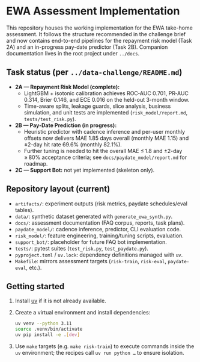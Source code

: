 # EWA Assessment Implementation

This repository houses the working implementation for the EWA take-home assessment.
It follows the structure recommended in the challenge brief and now contains end-to-end
pipelines for the repayment risk model (Task 2A) and an in-progress pay-date predictor
(Task 2B). Companion documentation lives in the root project under `../docs`.

## Task status (per `../data-challenge/README.md`)

- **2A — Repayment Risk Model (complete):**
  - LightGBM + isotonic calibration achieves ROC‑AUC 0.701, PR‑AUC 0.314, Brier 0.146, and ECE 0.016 on the held-out 3-month window.
  - Time-aware splits, leakage guards, slice analysis, business simulation, and unit tests are implemented (`risk_model/report.md`, `tests/test_risk.py`).
- **2B — Pay-Date Prediction (in progress):**
  - Heuristic predictor with cadence inference and per-user monthly offsets now delivers MAE 1.85 days overall (monthly MAE 1.15) and ±2-day hit rate 69.6% (monthly 82.1%).
  - Further tuning is needed to hit the overall MAE ≤ 1.8 and ±2-day ≥ 80% acceptance criteria; see `docs/paydate_model/report.md` for roadmap.
- **2C — Support Bot:** not yet implemented (skeleton only).

## Repository layout (current)

- `artifacts/`: experiment outputs (risk metrics, paydate schedules/eval tables).
- `data/`: synthetic dataset generated with `generate_ewa_synth.py`.
- `docs/`: assessment documentation (FAQ corpus, reports, task plans).
- `paydate_model/`: cadence inference, predictor, CLI evaluation code.
- `risk_model/`: feature engineering, training/tuning scripts, evaluation.
- `support_bot/`: placeholder for future FAQ bot implementation.
- `tests/`: pytest suites (`test_risk.py`, `test_paydate.py`).
- `pyproject.toml` / `uv.lock`: dependency definitions managed with `uv`.
- `Makefile`: mirrors assessment targets (`risk-train`, `risk-eval`, `paydate-eval`, etc.).

## Getting started

1. Install [uv](https://github.com/astral-sh/uv) if it is not already available.
2. Create a virtual environment and install dependencies:

   ```bash
   uv venv --python 3.11
   source .venv/bin/activate
   uv pip install -e .[dev]
   ```

3. Use `make` targets (e.g. `make risk-train`) to execute commands inside the `uv`
   environment; the recipes call `uv run python …` to ensure isolation.
